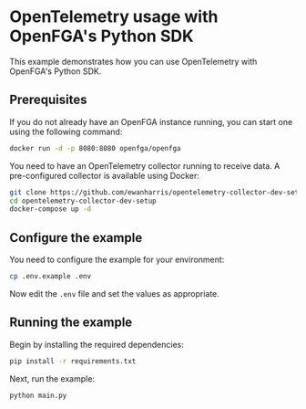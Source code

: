 # OpenTelemetry usage with OpenFGA's Python SDK

This example demonstrates how you can use OpenTelemetry with OpenFGA's Python SDK.

## Prerequisites

If you do not already have an OpenFGA instance running, you can start one using the following command:

```bash
docker run -d -p 8080:8080 openfga/openfga
```

You need to have an OpenTelemetry collector running to receive data. A pre-configured collector is available using Docker:

```bash
git clone https://github.com/ewanharris/opentelemetry-collector-dev-setup.git
cd opentelemetry-collector-dev-setup
docker-compose up -d
```

## Configure the example

You need to configure the example for your environment:

```bash
cp .env.example .env
```

Now edit the `.env` file and set the values as appropriate.

## Running the example

Begin by installing the required dependencies:

```bash
pip install -r requirements.txt
```

Next, run the example:

```bash
python main.py
```
